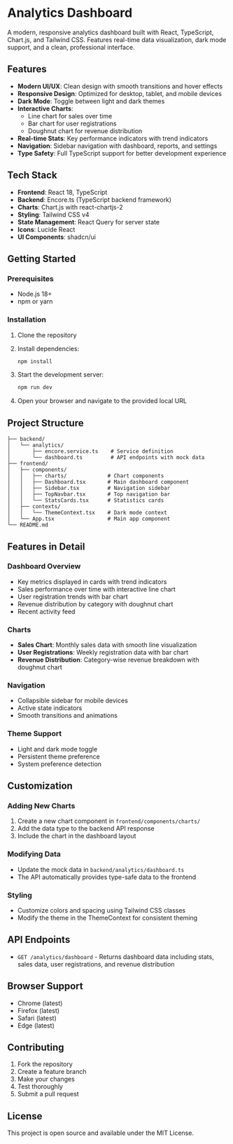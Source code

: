 # Analytics Dashboard

A modern, responsive analytics dashboard built with React, TypeScript, Chart.js, and Tailwind CSS. Features real-time data visualization, dark mode support, and a clean, professional interface.

## Features

- **Modern UI/UX**: Clean design with smooth transitions and hover effects
- **Responsive Design**: Optimized for desktop, tablet, and mobile devices
- **Dark Mode**: Toggle between light and dark themes
- **Interactive Charts**: 
  - Line chart for sales over time
  - Bar chart for user registrations
  - Doughnut chart for revenue distribution
- **Real-time Stats**: Key performance indicators with trend indicators
- **Navigation**: Sidebar navigation with dashboard, reports, and settings
- **Type Safety**: Full TypeScript support for better development experience

## Tech Stack

- **Frontend**: React 18, TypeScript
- **Backend**: Encore.ts (TypeScript backend framework)
- **Charts**: Chart.js with react-chartjs-2
- **Styling**: Tailwind CSS v4
- **State Management**: React Query for server state
- **Icons**: Lucide React
- **UI Components**: shadcn/ui

## Getting Started

### Prerequisites

- Node.js 18+ 
- npm or yarn

### Installation

1. Clone the repository
2. Install dependencies:
   ```bash
   npm install
   ```

3. Start the development server:
   ```bash
   npm run dev
   ```

4. Open your browser and navigate to the provided local URL

## Project Structure

```
├── backend/
│   └── analytics/
│       ├── encore.service.ts    # Service definition
│       └── dashboard.ts         # API endpoints with mock data
├── frontend/
│   ├── components/
│   │   ├── charts/             # Chart components
│   │   ├── Dashboard.tsx       # Main dashboard component
│   │   ├── Sidebar.tsx         # Navigation sidebar
│   │   ├── TopNavbar.tsx       # Top navigation bar
│   │   └── StatsCards.tsx      # Statistics cards
│   ├── contexts/
│   │   └── ThemeContext.tsx    # Dark mode context
│   └── App.tsx                 # Main app component
└── README.md
```

## Features in Detail

### Dashboard Overview
- Key metrics displayed in cards with trend indicators
- Sales performance over time with interactive line chart
- User registration trends with bar chart
- Revenue distribution by category with doughnut chart
- Recent activity feed

### Charts
- **Sales Chart**: Monthly sales data with smooth line visualization
- **User Registrations**: Weekly registration data with bar chart
- **Revenue Distribution**: Category-wise revenue breakdown with doughnut chart

### Navigation
- Collapsible sidebar for mobile devices
- Active state indicators
- Smooth transitions and animations

### Theme Support
- Light and dark mode toggle
- Persistent theme preference
- System preference detection

## Customization

### Adding New Charts
1. Create a new chart component in `frontend/components/charts/`
2. Add the data type to the backend API response
3. Include the chart in the dashboard layout

### Modifying Data
- Update the mock data in `backend/analytics/dashboard.ts`
- The API automatically provides type-safe data to the frontend

### Styling
- Customize colors and spacing using Tailwind CSS classes
- Modify the theme in the ThemeContext for consistent theming

## API Endpoints

- `GET /analytics/dashboard` - Returns dashboard data including stats, sales data, user registrations, and revenue distribution

## Browser Support

- Chrome (latest)
- Firefox (latest)
- Safari (latest)
- Edge (latest)

## Contributing

1. Fork the repository
2. Create a feature branch
3. Make your changes
4. Test thoroughly
5. Submit a pull request

## License

This project is open source and available under the MIT License.
